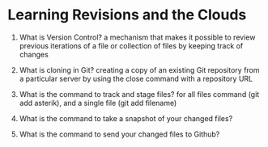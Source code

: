 # Learning Revisions and the Clouds

1. What is Version Control?
    a mechanism that makes it possible to review previous iterations of a file or collection of files by keeping track of changes
2. What is cloning in Git?
    creating a copy of an existing Git repository from a particular server by using the close command with a repository URL
3. What is the command to track and stage files?
   for all files command (git add asterik), and a single file (git add filename)
4. What is the command to take a snapshot of your changed files?

5. What is the command to send your changed files to Github?
